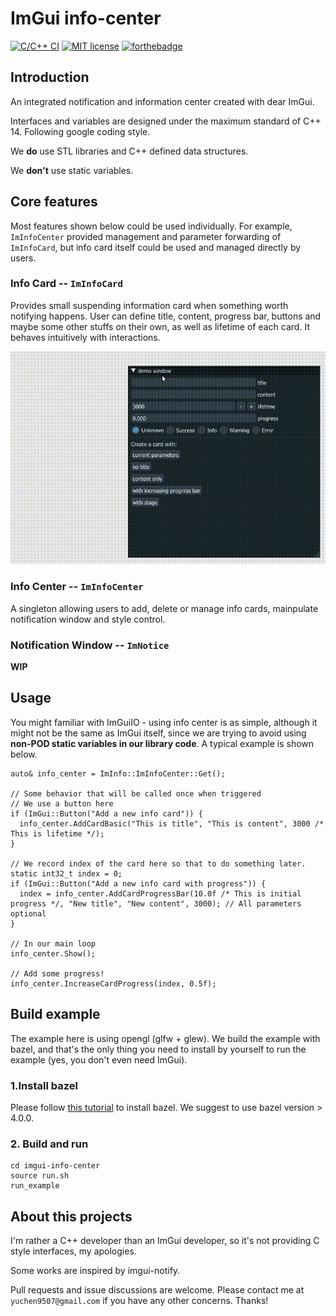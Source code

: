 # ImGui info-center

[![C/C++ CI](https://github.com/yc-feej/imgui-info-center/actions/workflows/cpp-ci.yaml/badge.svg?branch=main&event=push)](https://github.com/yc-feej/imgui-info-center/actions/workflows/cpp-ci.yaml) [![MIT license](https://img.shields.io/badge/License-MIT-blue.svg)](https://github.com/yc-feej/imgui-info-center/blob/main/LICENSE) [![forthebadge](https://forthebadge.com/images/badges/works-on-my-machine.svg)](https://forthebadge.com)

## Introduction

An integrated notification and information center created with dear ImGui.

Interfaces and variables are designed under the maximum standard of C++ 14. Following google coding style. 

We **do** use STL libraries and C++ defined data structures.

We **don't** use static variables.

## Core features

Most features shown below could be used individually. For example, `ImInfoCenter` provided management and parameter forwarding of `ImInfoCard`, but info card itself could be used and managed directly by users.

### Info Card  -- `ImInfoCard`

Provides small suspending information card when something worth notifying happens. User can define title, content, progress bar, buttons and maybe some other stuffs on their own, as well as lifetime of each card. It behaves intuitively with interactions.

![](example/example_brief.gif)

### Info Center -- `ImInfoCenter`

A singleton allowing users to add, delete or manage info cards, mainpulate notification window and style control. 

### Notification Window -- `ImNotice`

**WIP**

## Usage

You might familiar with ImGuiIO - using info center is as simple, although it might not be the same as ImGui itself, since we are trying to avoid using **non-POD static variables in our library code**. A typical example is shown below.

```
auto& info_center = ImInfo::ImInfoCenter::Get();

// Some behavior that will be called once when triggered
// We use a button here
if (ImGui::Button("Add a new info card")) {
  info_center.AddCardBasic("This is title", "This is content", 3000 /* This is lifetime */);
}

// We record index of the card here so that to do something later.
static int32_t index = 0;
if (ImGui::Button("Add a new info card with progress")) {
  index = info_center.AddCardProgressBar(10.0f /* This is initial progress */, "New title", "New content", 3000); // All parameters optional
}

// In our main loop
info_center.Show();

// Add some progress!
info_center.IncreaseCardProgress(index, 0.5f);

```

## Build example

The example here is using opengl (glfw + glew). We build the example with bazel, and that's the only thing you need to install by yourself to run the example (yes, you don't even need ImGui).

### 1.Install bazel

Please follow [this tutorial](https://docs.bazel.build/versions/main/install-ubuntu.html#install-on-ubuntu) to install bazel. We suggest to use bazel version > 4.0.0.

### 2. Build and run

```
cd imgui-info-center
source run.sh
run_example
```

## About this projects

I'm rather a C++ developer than an ImGui developer, so it's not providing C style interfaces, my apologies.

Some works are inspired by imgui-notify.

Pull requests and issue discussions are welcome. Please contact me at `yuchen9507@gmail.com` if you have any other concerns. Thanks!
